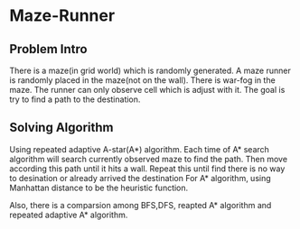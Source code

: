 # Maze-Runner

## Problem Intro
There is a maze(in grid world) which is randomly generated. A maze runner is randomly placed in the maze(not on the wall). There is war-fog in the maze. The runner can only observe cell which is adjust with it. The goal is try to find a path to the destination.

## Solving Algorithm
Using repeated adaptive A-star(A*) algorithm. Each time of A* search algorithm will search currently observed maze to find the path. Then move according this path until it hits a wall. Repeat this until find there is no way to desination or already arrived the destination
For A* algorithm, using Manhattan distance to be the heuristic function. 

Also, there is a comparsion among BFS,DFS, reapted A* algorithm and repeated adaptive A* algorithm.
